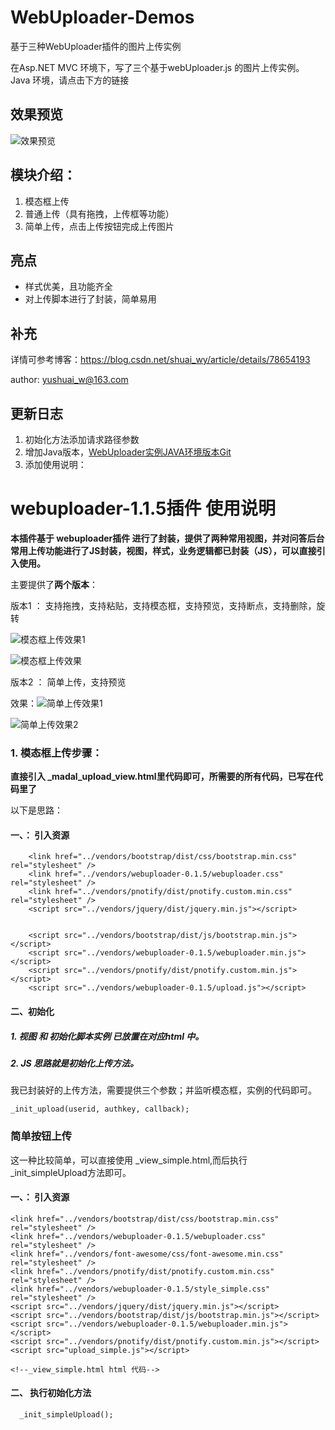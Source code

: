 # WebUploader-Demos
基于三种WebUploader插件的图片上传实例

在Asp.NET MVC 环境下，写了三个基于webUploader.js 的图片上传实例。
Java 环境，请点击下方的链接

## 效果预览
![效果预览](http://img11.soufunimg.com/ask/2018_07/12/M01/0E/2A/ChCE4ltHFbaIaFKCAAFnMaf4eWgABDr8AEBpQEAAWdJ294.png)

## 模块介绍：
1. 模态框上传
2. 普通上传（具有拖拽，上传框等功能）
3. 简单上传，点击上传按钮完成上传图片

## 亮点
- 样式优美，且功能齐全
- 对上传脚本进行了封装，简单易用

## 补充
详情可参考博客：https://blog.csdn.net/shuai_wy/article/details/78654193

author: yushuai_w@163.com

## 更新日志
 
1. 初始化方法添加请求路径参数
2. 增加Java版本，[WebUploader实例JAVA环境版本Git](https://github.com/wangyushuai/demo_ssm.git)
3. 添加使用说明：

# webuploader-1.1.5插件 使用说明

**本插件基于 webuploader插件 进行了封装，提供了两种常用视图，并对问答后台常用上传功能进行了JS封装，视图，样式，业务逻辑都已封装（JS），可以直接引入使用。**

主要提供了**两个版本**：

版本1 ： 支持拖拽，支持粘贴，支持模态框，支持预览，支持断点，支持删除，旋转

![模态框上传效果1](http://img11.soufunimg.com/album/2017_11/28/M18/16/1C/ChCE4Foc1AeIa-iUAACWqvpATlYAA4KEQOREVgAAJbC643.png)

![模态框上传效果](http://img11.soufunimg.com/album/2017_11/28/M20/16/1C/ChCE4loc1DuIJq-CAACmGnkrJm0AA4KPABWi04AAKYy250.png)

版本2 ： 简单上传，支持预览


效果：![简单上传效果1](http://img11.soufunimg.com/album/2017_11/28/M21/16/1C/ChCE4Foc0xqIL3S3AAEdLaQloD8AA4KHgJYOZAAAR1F951.png)

![简单上传效果2](http://img11.soufunimg.com/album/2017_11/28/M0C/16/1C/ChCE4Foc07CIfPNSAAEVcitF44YAA4KKQJ4qasAARWK285.png)


### 1. 模态框上传步骤：

**直接引入 _madal_upload_view.html里代码即可，所需要的所有代码，已写在代码里了**

以下是思路：

#### 一、： 引入资源

  
```
    <link href="../vendors/bootstrap/dist/css/bootstrap.min.css" rel="stylesheet" />
    <link href="../vendors/webuploader-0.1.5/webuploader.css" rel="stylesheet" />
    <link href="../vendors/pnotify/dist/pnotify.custom.min.css" rel="stylesheet" />
    <script src="../vendors/jquery/dist/jquery.min.js"></script>
    
    
    <script src="../vendors/bootstrap/dist/js/bootstrap.min.js"></script>
    <script src="../vendors/webuploader-0.1.5/webuploader.min.js"></script>
    <script src="../vendors/pnotify/dist/pnotify.custom.min.js"></script>
    <script src="../vendors/webuploader-0.1.5/upload.js"></script>
```

#### 二、初始化

##### 1. 视图 和 初始化脚本实例 已放置在对应html 中。

##### 2. JS 思路就是初始化上传方法。

我已封装好的上传方法，需要提供三个参数；并监听模态框，实例的代码即可。


```
_init_upload(userid, authkey, callback);

```

### 简单按钮上传

这一种比较简单，可以直接使用 _view_simple.html,而后执行      _init_simpleUpload方法即可。

#### 一、： 引入资源

```
<link href="../vendors/bootstrap/dist/css/bootstrap.min.css" rel="stylesheet" />
<link href="../vendors/webuploader-0.1.5/webuploader.css" rel="stylesheet" />
<link href="../vendors/font-awesome/css/font-awesome.min.css" rel="stylesheet" />
<link href="../vendors/pnotify/dist/pnotify.custom.min.css" rel="stylesheet" />
<link href="../vendors/webuploader-0.1.5/style_simple.css" rel="stylesheet" />
<script src="../vendors/jquery/dist/jquery.min.js"></script>
<script src="../vendors/bootstrap/dist/js/bootstrap.min.js"></script>
<script src="../vendors/webuploader-0.1.5/webuploader.min.js"></script>
<script src="../vendors/pnotify/dist/pnotify.custom.min.js"></script>
<script src="upload_simple.js"></script>

<!--_view_simple.html html 代码-->
```
####  二、 执行初始化方法


```
  _init_simpleUpload();
  
```



